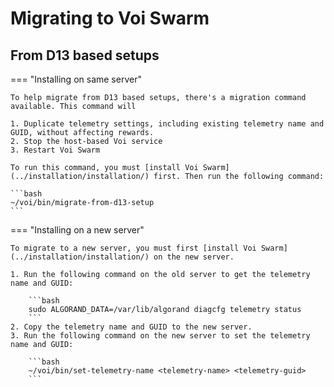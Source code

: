 # Migrating to Voi Swarm

## From D13 based setups

=== "Installing on same server"

    To help migrate from D13 based setups, there's a migration command available. This command will

    1. Duplicate telemetry settings, including existing telemetry name and GUID, without affecting rewards.
    2. Stop the host-based Voi service
    3. Restart Voi Swarm

    To run this command, you must [install Voi Swarm](../installation/installation/) first. Then run the following command:

    ```bash
    ~/voi/bin/migrate-from-d13-setup
    ```

=== "Installing on a new server"

    To migrate to a new server, you must first [install Voi Swarm](../installation/installation/) on the new server.

    1. Run the following command on the old server to get the telemetry name and GUID:

        ```bash
        sudo ALGORAND_DATA=/var/lib/algorand diagcfg telemetry status
        ```
    2. Copy the telemetry name and GUID to the new server.
    3. Run the following command on the new server to set the telemetry name and GUID:

        ```bash
        ~/voi/bin/set-telemetry-name <telemetry-name> <telemetry-guid>
        ```
